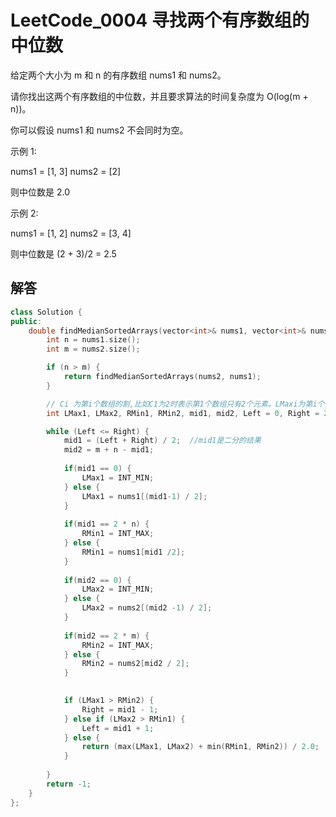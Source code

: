 
# LeetCode_0004 寻找两个有序数组的中位数

给定两个大小为 m 和 n 的有序数组 nums1 和 nums2。

请你找出这两个有序数组的中位数，并且要求算法的时间复杂度为 O(log(m + n))。

你可以假设 nums1 和 nums2 不会同时为空。

示例 1:

nums1 = [1, 3]
nums2 = [2]

则中位数是 2.0

示例 2:

nums1 = [1, 2]
nums2 = [3, 4]

则中位数是 (2 + 3)/2 = 2.5

## 解答
```C++
class Solution {
public:
	double findMedianSortedArrays(vector<int>& nums1, vector<int>& nums2) {
		int n = nums1.size();
		int m = nums2.size();

		if (n > m) {
			return findMedianSortedArrays(nums2, nums1);
		}

		// Ci 为第i个数组的割,比如C1为2时表示第1个数组只有2个元素。LMaxi为第i个数组割后的左元素。RMini为第i个数组割后的右元素。
		int LMax1, LMax2, RMin1, RMin2, mid1, mid2, Left = 0, Right = 2 * n;  //我们目前是虚拟加了'#'所以数组1是2*n长度

		while (Left <= Right) {
			mid1 = (Left + Right) / 2;  //mid1是二分的结果
			mid2 = m + n - mid1;
            
            if(mid1 == 0) {
                LMax1 = INT_MIN;
            } else {
                LMax1 = nums1[(mid1-1) / 2];
            }
            
            if(mid1 == 2 * n) {
                RMin1 = INT_MAX;
            } else {
                RMin1 = nums1[mid1 /2];
            }
            
            if(mid2 == 0) {
                LMax2 = INT_MIN;
            } else {
                LMax2 = nums2[(mid2 -1) / 2];
            }
            
            if(mid2 == 2 * m) {
                RMin2 = INT_MAX;
            } else {
                RMin2 = nums2[mid2 / 2];
            }
            

			if (LMax1 > RMin2) {
				Right = mid1 - 1;
            } else if (LMax2 > RMin1) {
				Left = mid1 + 1;
            } else {
                return (max(LMax1, LMax2) + min(RMin1, RMin2)) / 2.0;
            }
				
		}
		return -1;
	}
};

```